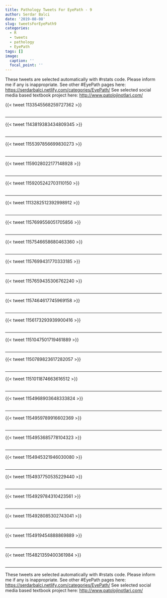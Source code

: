 ```yaml
---
title: Pathology Tweets For EyePath - 9
author: Serdar Balci
date: '2019-08-08'
slug: tweetsForEyePath9
categories:
  - R
  - tweets
  - pathology
  - EyePath
tags: []
image:
  caption: ''
  focal_point: ''
---
```



These tweets are selected automatically with #rstats code. Please inform me if any is inappropriate.
See other #EyePath pages here: https://serdarbalci.netlify.com/categories/EyePath/ 
See selected social media based textbook project here: http://www.patolojinotlari.com/

{{< tweet 1133545568259727362 >}}
<br>
<br>
<hr>
{{< tweet 1143819383434809345 >}}
<br>
<br>
<hr>
{{< tweet 1155397856699830273 >}}
<br>
<br>
<hr>
{{< tweet 1159028022177148928 >}}
<br>
<br>
<hr>
{{< tweet 1159205242703110150 >}}
<br>
<br>
<hr>
{{< tweet 1113282512392998912 >}}
<br>
<br>
<hr>
{{< tweet 1157699556051705856 >}}
<br>
<br>
<hr>
{{< tweet 1157546658680463360 >}}
<br>
<br>
<hr>
{{< tweet 1157699431770333185 >}}
<br>
<br>
<hr>
{{< tweet 1157659435306762240 >}}
<br>
<br>
<hr>
{{< tweet 1157464617745969158 >}}
<br>
<br>
<hr>
{{< tweet 1156173293939900416 >}}
<br>
<br>
<hr>
{{< tweet 1151047501719461889 >}}
<br>
<br>
<hr>
{{< tweet 1150789823617282057 >}}
<br>
<br>
<hr>
{{< tweet 1151011874663616512 >}}
<br>
<br>
<hr>
{{< tweet 1154968903648333824 >}}
<br>
<br>
<hr>
{{< tweet 1154959789916602369 >}}
<br>
<br>
<hr>
{{< tweet 1154953685778104323 >}}
<br>
<br>
<hr>
{{< tweet 1154945321946030080 >}}
<br>
<br>
<hr>
{{< tweet 1154937750535229440 >}}
<br>
<br>
<hr>
{{< tweet 1154929784310423561 >}}
<br>
<br>
<hr>
{{< tweet 1154928085302743041 >}}
<br>
<br>
<hr>
{{< tweet 1154919454888869889 >}}
<br>
<br>
<hr>
{{< tweet 1154821359400361984 >}}
<br>
<br>
<hr>


These tweets are selected automatically with #rstats code. Please inform me if any is inappropriate.
See other #EyePath pages here: https://serdarbalci.netlify.com/categories/EyePath/ 
See selected social media based textbook project here: http://www.patolojinotlari.com/
